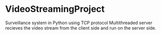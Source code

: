# VideoStreamingProject
Surveillance system in Python using TCP protocol 
Multithreaded server recieves the video stream from the client side and run on the server side.

